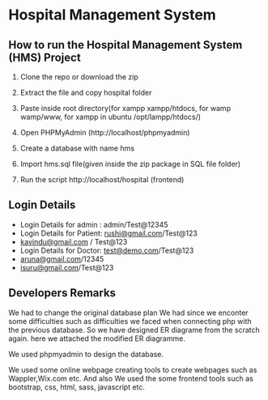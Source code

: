 # Hospital Management System

## How to run the Hospital Management System (HMS) Project

1. Clone the repo or download the zip

2. Extract the file and copy hospital folder

3. Paste inside root directory(for xampp xampp/htdocs, for wamp wamp/www, for xampp in ubuntu /opt/lampp/htdocs/)

4. Open PHPMyAdmin (http://localhost/phpmyadmin)

5. Create a database with name hms

6. Import hms.sql file(given inside the zip package in SQL file folder)

7. Run the script http://localhost/hospital (frontend)

## Login Details

* Login Details for admin : admin/Test@12345
* Login Details for Patient: rushi@gmail.com/Test@123
* kavindu@gmail.com / Test@123
* Login Details for Doctor: test@demo.com/Test@123
* aruna@gmail.com/12345
* isuru@gmail.com/Test@123

## Developers Remarks

We had to change the original database plan We had since we enconter some difficulties such as difficulties we faced when connecting php with the previous database. So we have designed ER diagrame from the scratch again. here we attached the modified ER diagramme.

We used phpmyadmin to design the database.

We used some online webpage creating tools to create webpages such as Wappler,Wix.com etc.
And also We used the some frontend tools such as bootstrap, css, html, sass, javascript etc.
